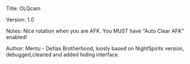 Title: OLQcam

Version: 1.0

Notes: Nice rotation when you are AFK. You MUST have "Auto Clear AFK" enabled!

Author: Mentu - Defias Brotherhood, loosly based on NightSpirits version, debugged,cleaned and added hiding interface.
